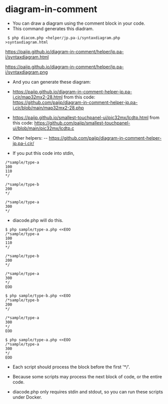 # diagram-in-comment

- You can draw a diagram using the comment block in your code.
- This command generates this diadram.

```
 $ php diacom.php <helper/jp.pa-i/syntaxdiagram.php >syntaxdiagram.html
```

https://paijp.github.io/diagram-in-comment/helper/jp.pa-i/syntaxdiagram.html

https://paijp.github.io/diagram-in-comment/helper/jp.pa-i/syntaxdiagram.png


- And you can generate these diagram:
- https://paijp.github.io/diagram-in-comment-helper-jp.pa-i.cir/map32mx2-28.html from this code: https://github.com/paijp/diagram-in-comment-helper-jp.pa-i.cir/blob/main/map32mx2-28.php
- https://paijp.github.io/smallest-touchpanel-ui/pic32mx/lcdtp.html from this code: https://github.com/paijp/smallest-touchpanel-ui/blob/main/pic32mx/lcdtp.c



- Other helpers:
-- https://github.com/paijp/diagram-in-comment-helper-jp.pa-i.cir/



- If you put this code into stdin, 

```
/*sample/type-a
100
110
*/

/*sample/type-b
200
*/

/*sample/type-a
300
*/
```

- diacode.php will do this.

```
$ php sample/type-a.php <<EOO
/*sample/type-a
100
110
*/

/*sample/type-b
200
*/

/*sample/type-a
300
*/
EOO

$ php sample/type-b.php <<EOO
/*sample/type-b
200
*/

/*sample/type-a
300
*/
EOO

$ php sample/type-a.php <<EOO
/*sample/type-a
300
*/
EOO
```

- Each script should process the block before the first '*/'.
- Because some scripts may process the next block of code, or the entire code.

- diacode.php only requires stdin and stdout, so you can run these scripts under Docker.
